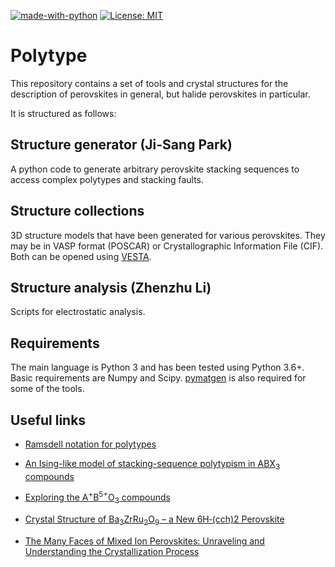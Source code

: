 [![made-with-python](https://img.shields.io/badge/Made%20with-Python-1f425f.svg)](https://www.python.org/)
[![License: MIT](https://img.shields.io/badge/License-MIT-yellow.svg)](https://opensource.org/licenses/MIT)

# Polytype

This repository contains a set of tools and crystal structures for the description of perovskites in general, but halide perovskites in particular. 

It is structured as follows:

## Structure generator (Ji-Sang Park)

A python code to generate arbitrary perovskite stacking sequences to access complex polytypes and stacking faults.  

## Structure collections
 
3D structure models that have been generated for various perovskites. They may be in VASP format (POSCAR) or Crystallographic Information File (CIF). Both can be opened using [VESTA](http://jp-minerals.org/vesta/en/).
 
## Structure analysis (Zhenzhu Li)
 
Scripts for electrostatic analysis. 

Requirements
------------

The main language is Python 3 and has been tested using Python 3.6+. Basic requirements are Numpy and Scipy. [pymatgen](www.pymatgen.org) is also required for some of the tools.

Useful links
------------

* [Ramsdell notation for polytypes](https://www.tf.uni-kiel.de/matwis/amat/semi_en/kap_a/basics/ba_1_1.html)

* [An Ising-like model of stacking-sequence polytypism in ABX<sub>3</sub> compounds](https://iopscience.iop.org/article/10.1088/0022-3719/21/23/006)

* [Exploring the A<sup>+</sup>B<sup>5+</sup>O<sub>3</sub> compounds](https://www.sciencedirect.com/science/article/abs/pii/S0022459673800052)

* [Crystal Structure of Ba<sub>3</sub>ZrRu<sub>2</sub>O<sub>9</sub> – a New 6H‐(cch)2 Perovskite](https://onlinelibrary.wiley.com/doi/abs/10.1002/zaac.200500442)

* [The Many Faces of Mixed Ion Perovskites: Unraveling and Understanding the Crystallization Process](https://pubs.acs.org/doi/abs/10.1021/acsenergylett.7b00981)
